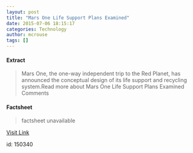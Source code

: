 ```yaml
---
layout: post
title: "Mars One Life Support Plans Examined"
date: 2015-07-06 18:15:17
categories: Technology
author: mcrouse
tags: []
---
```



#### Extract
>Mars One, the one-way independent trip to the Red Planet, has announced the conceptual design of its life support and recycling system.Read more about Mars One Life Support Plans Examined Comments

#### Factsheet
>factsheet unavailable

[Visit Link](http://www.pddnet.com/articles/2015/07/mars-one-life-support-plans-examined)

id:  150340
